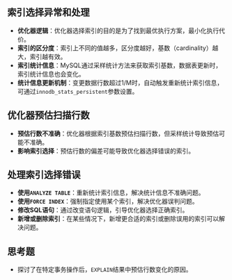 
## 索引选择异常和处理

- **优化器逻辑**：优化器选择索引的目的是为了找到最优执行方案，最小化执行代价。
- **索引的区分度**：索引上不同的值越多，区分度越好，基数（cardinality）越大，索引越有效。
- **索引统计信息**：MySQL通过采样统计方法来获取索引基数，数据表更新时，索引统计信息也会变化。
- **统计信息更新机制**：变更数据行数超过1/M时，自动触发重新统计索引信息，可通过`innodb_stats_persistent`参数设置。

## 优化器预估扫描行数

- **预估行数不准确**：优化器根据索引基数预估扫描行数，但采样统计导致预估可能不准确。
- **影响索引选择**：预估行数的偏差可能导致优化器选择错误的索引。

## 处理索引选择错误

- **使用`ANALYZE TABLE`**：重新统计索引信息，解决统计信息不准确问题。
- **使用`FORCE INDEX`**：强制指定使用某个索引，解决优化器误判问题。
- **修改SQL语句**：通过改变语句逻辑，引导优化器选择正确索引。
- **新增或删除索引**：在某些情况下，新增更合适的索引或删除误用的索引可以解决问题。

## 思考题

- 探讨了在特定事务操作后，`EXPLAIN`结果中预估行数变化的原因。
